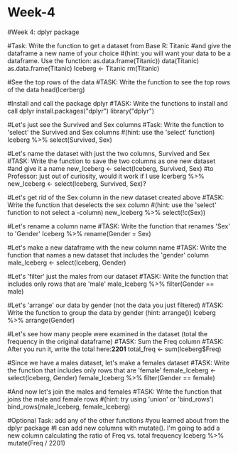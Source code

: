 # Week-4

#Week 4: dplyr package

#Task: Write the function to get a dataset from Base R: Titanic
#and give the dataframe a new name of your choice
#(hint: you will want your data to be a dataframe. Use the function: as.data.frame(Titanic))
data(Titanic)
as.data.frame(Titanic)
Iceberg <- Titanic
rm(Titanic)

#See the top rows of the data
#TASK: Write the function to see the top rows of the data
head(Icerberg)

#Install and call the package dplyr
#TASK: Write the functions to install and call dplyr
install.packages("dplyr")
library("dplyr")

#Let's just see the Survived and Sex columns
#Task: Write the function to 'select' the Survived and Sex columns 
#(hint: use the 'select' function)
Iceberg %>% select(Survived, Sex)

#Let's name the dataset with just the two columns, Survived and Sex
#TASK: Write the function to save the two columns as one new dataset
#and give it a name
new_Iceberg <- select(Iceberg, Survived, Sex)
#to Professor: just out of curiosity, would it work if I use Icerberg %>% new_Iceberg <- select(Iceberg, Survived, Sex)?

#Let's get rid of the Sex column in the new dataset created above
#TASK: Write the function that deselects the sex column
#(hint: use the 'select' function to not select a -column)
new_Iceberg %>% select(!c(Sex))

#Let's rename a column name
#TASK: Write the function that renames 'Sex' to 'Gender'
Iceberg %>% rename(Gender = Sex)

#Let's make a new dataframe with the new column name
#TASK: Write the function that names a new dataset that includes the 'gender' column
male_Iceberg <- select(Iceberg, Gender)

#Let's 'filter' just the males from our dataset
#TASK: Write the function that includes only rows that are 'male'
male_Iceberg %>% filter(Gender == male)

#Let's 'arrange' our data by gender (not the data you just filtered)
#TASK: Write the function to group the data by gender (hint: arrange())
Iceberg %>% arrange(Gender)

#Let's see how many people were examined in the dataset (total the frequency in the original dataframe)
#TASK: Sum the Freq column
#TASK: After you run it, write the total here:__2201__
total_freq <- sum(Iceberg$Freq)

#Since we have a males dataset, let's make a females dataset
#TASK: Write the function that includes only rows that are 'female'
female_Iceberg <- select(Iceberg, Gender)
female_Iceberg %>% filter(Gender == female)

#And now let's join the males and females
#TASK: Write the function that joins the male and female rows 
#(hint: try using 'union' or 'bind_rows')
bind_rows(male_Iceberg, female_Iceberg)

#Optional Task: add any of the other functions 
#you learned about from the dplyr package
#I can add new columns with mutate(). I'm going to add a new column calculating the ratio of Freq vs. total frequency
Iceberg %>% mutate(Freq / 2201)
